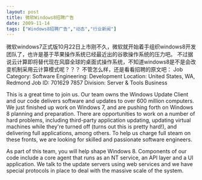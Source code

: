 ```yaml
---
layout: post
title: 微软Windows8招聘广告		
date: 2009-11-14
tags: ["Windows8招聘广告","动态","行业新闻"]
---
```


微软windows7正式版10月22日上市刚不久，微软就开始着手组织windows8开发团队了，也许是基于苹果操作系统已经最近出的谷歌操作系统的压力吧。
不过据说云计算即将替代现在风靡全球的桌面式操作系统，不知道windows8是不是会改变机制采用云计算模式呢？？？
不管怎么样，还是看看招聘的原文吧：
Job Category: Software Engineering: Development
Location: United States, WA, Redmond
Job ID: 701629 7857
Division: Server & Tools Business

This is a great time to join us. Our team owns the Windows Update Client and our code delivers software and updates to over 600 million computers. We just finished up work on Windows 7, and are pushing forth on Windows 8 planning and preparation. There are opportunities to work on a number of hard problems, including third-party application updating, updating virtual machines while they're turned off (turns out this is pretty hard!), and delivering full applications, among others. To help us charge full steam on these fronts, we are looking for skilled and passionate software engineers.

As part of this team, you will help shape Windows 8. Components of our code include a core agent that runs as an NT service, an API layer and a UI application. We talk to the update servers using web services and we have special protocols in place to deal with the massive scale of the system.		